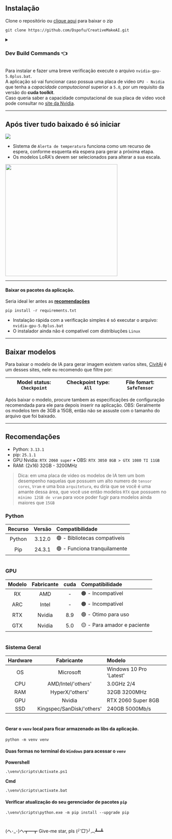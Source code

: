 ## Instalação

Clone o repositório ou [clique aqui](https://github.com/Dspofu/CreativeMakeAI/archive/refs/heads/main.zip) para baixar o zip

```batch
git clone https://github.com/Dspofu/CreativeMakeAI.git
```

<details>
  <summary><h3><strong>Dev Build Commands</strong> 👈</h3></summary>

Comando para build do `.cpp`

```batch
g++ -static -static-libgcc -static-libstdc++ main.cpp -o installer_start.exe -ld3d9
```

Comando para build do `.py`

```batch
pyinstaller --onefile --windowed --icon="assets/images/icon.ico" main.py
pyinstaller main.spec
```

</details>

Para instalar e fazer uma breve verificação execute o arquivo `nvidia-gpu-5.0plus.bat`.<br>
A aplicação só vai funcionar caso possua uma placa de video `GPU - Nvidia` que tenha a *capacidade computacional* superior a `5.0`, por um requisito da versão do **cuda toolkit**.<br>
Caso queria saber a capacidade computacional de sua placa de video você pode consultar no [site da Nvidia](https://developer.nvidia.com/cuda-gpus).

___

## Após tiver tudo baixado é só iniciar

<image src="assets/images/example.gif">

- Sistema de `Alerta de temperatura` funciona como um recurso de espera, conforme esquenta ela espera para gerar a próxima etapa.
- Os modelos LoRA's devem ser selecionados para alterar a sua escala.

<image src="assets/images/example.png" style="width: 350px">

___

#### Baixar os pacotes da aplicação. 

Seria ideal ler antes as [**recomendações**](#recomendações)

```batch
pip install -r requirements.txt
```

- Instalação rápida com a verificação simples é só executar o arquivo: `nvidia-gpu-5.0plus.bat`
- O instalador ainda não é compativel com distribiuções `Linux`
___

## Baixar modelos

Para baixar o modelo de IA para gerar imagem existem varios sites, [CivitAi](https://civitai.com/models) é um desses sites, nele eu recomendo que filtre por:

|Model status: `Checkpoint` | Checkpoint type: `All` | File fomart: `SafeTensor`
|---|---|---|

Após baixar o modelo, procure tambem as especificações de configuração recomendada para ele para depois inserir na aplicação.
OBS: Geralmente os modelos tem de 3GB a 15GB, então não se assuste com o tamanho do arquivo que foi baixado.

___

## Recomendações

- Python: `3.13.1`
- pip: `25.1.1`
- GPU Nvidia: `RTX 2060 super` • OBS: `RTX 3050 8GB > GTX 1080 TI 11GB`
- RAM: (2x16) 32GB - 3200MHz

> Dica: em uma placa de video os modelos de IA tem um bom desempenho naquelas que possuem um alto numero de `tensor cores`, `Vram` e uma boa `arquitetura`, eu diria que se você é uma amante dessa área, que você use então modelos `RTX` que possuem no `mínimo 12GB de vram` para voce poder fugir para modelos ainda maiores que `15GB`

### Python
|Recurso|Versão|Compatibilidade|
|:---:|:---:|:---|
|Python|3.12.0|🟢 - Bibliotecas compativeis|
|Pip|24.3.1|🟢 - Funciona tranquilamente|

# 

### GPU

|Modelo|Fabricante|cuda|Compatibilidade|
|:---:|:---:|:---:|:---|
|RX|AMD| - |🟠 - Incompatível|
|ARC|Intel| - |🟠 - Incompatível|
|RTX|Nvidia|8.9|🟢 - Otimo para uso|
|GTX|Nvidia|5.0|🟡 - Para amador e paciente|

# 

### Sistema Geral

|Hardware|Fabricante|Modelo|
|:---:|:---:|:---|
|OS|Microsoft|Windows 10 Pro 'Latest'|
|CPU|AMD/Intel/'others'|3.0GHz 2/4|
|RAM|HyperX/'others'|32GB 3200MHz|
|GPU|Nvidia|RTX 2060 Super 8GB|
|SSD|Kingspec/SanDisk/'others'|240GB 5000Mb/s|

# 

#### Gerar o `venv` local para ficar armazenado as libs da aplicação.

```batch
python -m venv venv
```

#### Duas formas no terminal do `Windows` para acessar o `venv`

**Powershell**

```batch
.\venv\Scripts\Activate.ps1
```

**Cmd**

```batch
.\venv\Scripts\activate.bat
```

#### Verificar atualização do seu gerenciador de pacotes `pip`

```batch
.\venv\Scripts\python.exe -m pip install --upgrade pip
```

# 

(ヘ･_･)ヘ┳━┳ Give-me star, pls (╯‵□′)╯︵┻━┻

